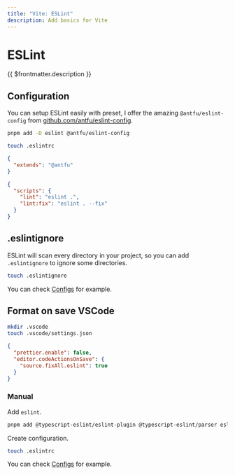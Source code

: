 ```yaml
---
title: "Vite: ESLint"
description: Add basics for Vite
---
```


# ESLint

{{ $frontmatter.description }}

## Configuration

You can setup ESLint easily with preset, I offer the amazing `@antfu/eslint-config` from [github.com/antfu/eslint-config](https://github.com/antfu/eslint-config).

```sh
pnpm add -D eslint @antfu/eslint-config
```

```sh
touch .eslintrc
```

```json title=".eslintrc"
{
  "extends": "@antfu"
}
```

```json title="package.json"
{
  "scripts": {
    "lint": "eslint .",
    "lint:fix": "eslint . --fix"
  }
}
```

## .eslintignore

ESLint will scan every directory in your project, so you can add `.eslintignore` to ignore some directories.

```sh
touch .eslintignore
```

You can check [Configs](/notebook/linters/configs) for example.

## Format on save VSCode

```sh
mkdir .vscode
touch .vscode/settings.json
```

```json title=".vscode/settings.json"
{
  "prettier.enable": false,
  "editor.codeActionsOnSave": {
    "source.fixAll.eslint": true
  }
}
```

### Manual

Add `eslint`.

```sh
pnpm add @typescript-eslint/eslint-plugin @typescript-eslint/parser eslint -D
```

Create configuration.

```sh
touch .eslintrc
```

You can check [Configs](/notebook/linters/configs) for example.
